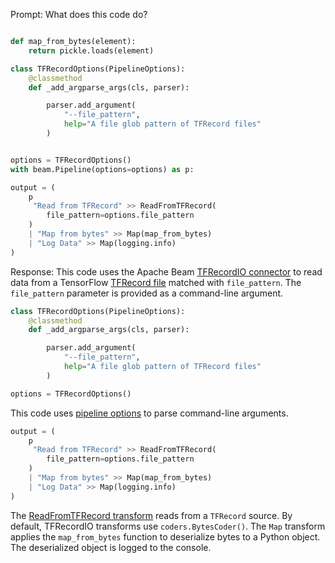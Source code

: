 Prompt:
What does this code do?
```python

def map_from_bytes(element):
    return pickle.loads(element)

class TFRecordOptions(PipelineOptions):
    @classmethod
    def _add_argparse_args(cls, parser):

        parser.add_argument(
            "--file_pattern",
            help="A file glob pattern of TFRecord files"
        )


options = TFRecordOptions()
with beam.Pipeline(options=options) as p:

output = (
    p
     "Read from TFRecord" >> ReadFromTFRecord(
        file_pattern=options.file_pattern
    )
    | "Map from bytes" >> Map(map_from_bytes)
    | "Log Data" >> Map(logging.info)
)

```
Response:
This code uses the Apache Beam [TFRecordIO connector](https://beam.apache.org/releases/pydoc/current/apache_beam.io.tfrecordio.html) to read data from a TensorFlow [TFRecord file](https://www.tensorflow.org/api_docs/python/tf/data/TFRecordDataset) matched with `file_pattern`. The `file_pattern` parameter is provided as a command-line argument.

```python
class TFRecordOptions(PipelineOptions):
    @classmethod
    def _add_argparse_args(cls, parser):

        parser.add_argument(
            "--file_pattern",
            help="A file glob pattern of TFRecord files"
        )

options = TFRecordOptions()
```
This code uses [pipeline options](https://beam.apache.org/documentation/patterns/pipeline-options/) to parse command-line arguments.

```python
output = (
    p
     "Read from TFRecord" >> ReadFromTFRecord(
        file_pattern=options.file_pattern
    )
    | "Map from bytes" >> Map(map_from_bytes)
    | "Log Data" >> Map(logging.info)
)
```

The [ReadFromTFRecord transform](https://beam.apache.org/releases/pydoc/current/apache_beam.io.tfrecordio.html#apache_beam.io.tfrecordio.ReadFromTFRecord) reads from a `TFRecord` source. By default, TFRecordIO transforms use `coders.BytesCoder()`. The `Map` transform applies the `map_from_bytes` function to deserialize bytes to a Python object. The deserialized object is logged to the console.




